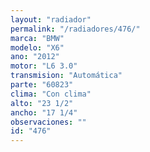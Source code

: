 ```yaml
---
layout: "radiador"
permalink: "/radiadores/476/"
marca: "BMW"
modelo: "X6"
ano: "2012"
motor: "L6 3.0"
transmision: "Automática"
parte: "60823"
clima: "Con clima"
alto: "23 1/2"
ancho: "17 1/4"
observaciones: ""
id: "476"
---
```


